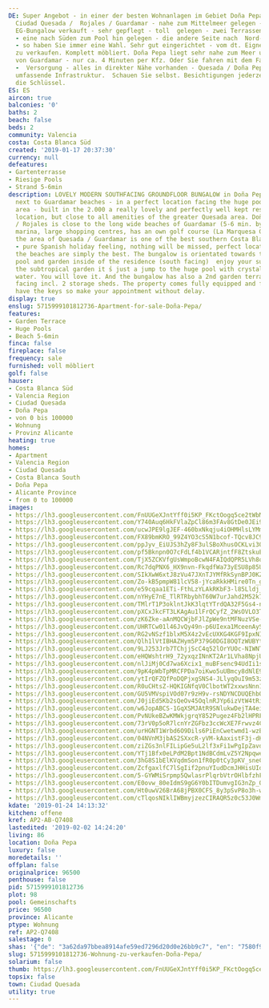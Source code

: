 ```yaml
---
DE: Super Angebot - in einer der besten Wohnanlagen im Gebiet Doña Pepa als Teil von
  Ciudad Quesada /  Rojales / Guardamar - nahe zum Mittelmeer gelegen - wird dieser
  EG-Bungalow verkauft - sehr gepflegt - toll  gelegen - zwei Terrassengarten-Seiten
  - eine nach Süden zum Pool hin gelegen - die andere Seite nach  Nord-Westen gelegen
  - so haben Sie immer eine Wahl. Sehr gut eingerichtet - vom dt. Eigner - im  Kundenauftrag
  zu verkaufen. Komplett möbliert. Doña Pepa liegt sehr nahe zum Meer und den langen  Sandstränden
  von Guardamar - nur ca. 4 Minuten per Kfz. Oder Sie fahren mit dem Fahrrad. Einkaufen
  -  Versorgung - alles in direkter Nähe vorhanden - Quesada / Doña Pepa bietet eine
  umfassende Infrastruktur.  Schauen Sie selbst. Besichtigungen jederzeit - wir haben
  die Schlüssel.
ES: ES
aircon: true
balconies: '0'
baths: 2
beach: false
beds: 2
community: Valencia
costa: Costa Blanca Süd
created: '2019-01-17 20:37:30'
currency: null
defeatures:
- Gartenterrasse
- Riesige Pools
- Strand 5-6min
description: LOVELY MODERN SOUTHFACING GROUNDFLOOR BUNGALOW in Doña Pepa / Quesada
  next to Guardamar beaches - in a perfect location facing the huge pool / garden
  area - built in the 2.000 a really lovely and perfectly well kept residence, quiet
  location, but close to all amenities of the greater Quesada area. Doña Pepa / Quesada
  / Rojales is close to the long wide beaches of Guardamar (5-6 min. by car), the
  marina, large shopping centres, has an own golf course (La Marquesa Golf) - and
  the area of Quesada / Guardamar is one of the best southern Costa Blanca locations
  - pure Spanish holiday feeling, nothing will be missed, perfect location and quality.  And
  the beaches are simply the best. The bungalow is orientated towards the wonderful
  pool and garden inside of the residence (south facing)  enjoy your sundowner overlooking
  the subtropical garden it ́s just a jump to the huge pool with crystal clear blue
  water. You will love it. And the bungalow has also a 2nd garden terrace north west
  facing incl. 2 storage sheds. The property comes fully equipped and furnished. We
  have the keys so make your appointment without delay.
display: true
enslug: 5715999101812736-Apartment-for-sale-Doña-Pepa/
features:
- Garden Terrace
- Huge Pools
- Beach 5-6min
finca: false
fireplace: false
frequency: sale
furnished: voll möbliert
golf: false
hauser:
- Costa Blanca Süd
- Valencia Region
- Ciudad Quesada
- Doña Pepa
- von 0 bis 100000
- Wohnung
- Provinz Alicante
heating: true
homes:
- Apartment
- Valencia Region
- Ciudad Quesada
- Costa Blanca South
- Doña Pepa
- Alicante Province
- from 0 to 100000
images:
- https://lh3.googleusercontent.com/FnUUGeXJntYff0i5KP_FKctOogq5ce2tWbMDUugpJLn-OD9u3ohE_CffUe16A1YDVl8jX-ajfM339CxhDi5dLw=w640-rj-e30-l100
- https://lh3.googleusercontent.com/Y740Auq6HkFVlaZpCl86m3FAv8GtDe0JEi9r3WpAT2EnPdw745Trskd7Y8rNrD-K8F70--0LPDahbe_gxYZ1=w640-rj-e30-l100
- https://lh3.googleusercontent.com/ucwJPE9lgJEF-460bxNkqju4iOHMHlsLYMmGSicZ4ZV_q_dbgCex5cSiB9cG_ztsiXWGVAWVlse23us2gv05=w640-rj-e30-l100
- https://lh3.googleusercontent.com/FX89bmKRO_99Z4YO3cS5N1bcof-TQcv8JC9kvDCgcpWjoSZAPQnMGcIKbY3h3Rg_a5-hDB0IuiBNBzljfUPZ=w640-rj-e30-l100
- https://lh3.googleusercontent.com/ppJyv_EiUJS3hZy8F3ulSBoXhusOCKLvi3Ol1L7Hnlvb_mefnGMrkipibdLp56020qpaFGqOp0b-6cJWHr8=w640-rj-e30-l100
- https://lh3.googleusercontent.com/pf5Bknpn0O7cFdLf4b1VCARjntfF8ZtskuErpcbIy_d6p4CFeaUtbB_bAq3xKKUCHCkUgmG-ZJObwQvWEac=w640-rj-e30-l100
- https://lh3.googleusercontent.com/TjX5ZCKVfgUsWmpoBcwN4FAIQdQPR5LVh8qUZgQRjFcP-tT5a7S_uJwJQAoBXZvvKbykGMOaXlPc7mSzkT-4=w640-rj-e30-l100
- https://lh3.googleusercontent.com/Rc7dqPNX6_HX9nvn-FkqdfWa73yESU8p85UCV_LOIiFUVK_HXfMzCsV9jCG0zRD05HLpClHQTh-XI_60suEP=w640-rj-e30-l100
- https://lh3.googleusercontent.com/SIkXwW6xtJ8zVu47JXnTJYMfRkSynBPJ0KZlmTGIw_U6-Rc1hcre-40eTg0T-vE4MpmVU09KNxZtGsRF8lGH=w640-rj-e30-l100
- https://lh3.googleusercontent.com/Zo-kB5pmpW81lcV58-jYcaRkkHMire0Tn_gRghqcklWw5vi2M4b7hj6q3vmdQWx7uf6JGadCMujGOgIes4Y-Dg=w640-rj-e30-l100
- https://lh3.googleusercontent.com/e59cqaa1ETi-FthLzYLAkRKbF3-l85Lldj_Xb4SflTcnplnVs3vWkKD-edFhttR3za3L2bKh3jHEuyJHvMVG=w640-rj-e30-l100
- https://lh3.googleusercontent.com/nYHyE7nE_TlRTRbybhT60W7urJahd2M52k7OyqbU5iofY0KeE3WA9JZlrpAAakM62AWUF2Y9SntzSXVbIx8=w640-rj-e30-l100
- https://lh3.googleusercontent.com/TMlrT1P3oklntJkK3lqtYTrdQA32F5Gs4-nBX1suXllPyTVEoYCu82Cmk9EArxz1bHKmwqRgnqUcTISrxQdoow=w640-rj-e30-l100
- https://lh3.googleusercontent.com/pXCxJkcFT3LKAgAu1lFrQCyfZ_2WsOVLO3TqIy5JoYzFU8-lEKPxigZ2koW8RmuvCYUUfAX0pGU9LSb8WF5K=w640-rj-e30-l100
- https://lh3.googleusercontent.com/zK6Zke-aAnMQCWjbFJlZpWe9ntMFNuzVSe-myuT0p371RiRza0B6n2zBzCzXlTCejHe-LTLGk7kgKGPNv2zC=w640-rj-e30-l100
- https://lh3.googleusercontent.com/UHRTCw01l46JvQy49n-p6UIexa1MceenAySNpGN57Mb6fQkxn4IvKemP6Kg3AUI0lUlMjlgGlnNBTiNUIMM=w640-rj-e30-l100
- https://lh3.googleusercontent.com/RG2vNSzf1blxM5X4z2vEcUXKG4KGF9IpxNIBg-Z4oh2gg0GQeDb_h4U0FpqLqJ6ghPi6Q8VVHBWiqIIwjIvJ=w640-rj-e30-l100
- https://lh3.googleusercontent.com/Qlh1lVtIBHAZHym5P379G0DGI8OQTzWUBYtMIuUvjFkN1NZ4p7iWUuXBCVP-5Qax8chOs2DN-MEjWJ2E1is=w640-rj-e30-l100
- https://lh3.googleusercontent.com/9LJ253Jrb7TChjjScC4q52lOrYUOc-NIWNTiteKgqHsBjq68gHBJ3OkbKLdFR4gDmxczLgmCEeFYiRJtKJSDqA=w640-rj-e30-l100
- https://lh3.googleusercontent.com/eHQWshtrH9_72yxqzINnKT2Ar1LVha8NpjUt2rnObSLXSd12-NjkaBhQI_23bviqrIq6SEQSdnZX8XEH5CJ0mQ=w640-rj-e30-l100
- https://lh3.googleusercontent.com/nlJiMj0Cd7wa6Xcix1_muBFsenc94UdIi1sBtK7oPL1jhsXSDq3vWPhMeg2x8OHVOfM7an56vGliW-U66DTQbw=w640-rj-e30-l100
- https://lh3.googleusercontent.com/9pK4pWbTpMRCFPDa7oiKwo5uUBmcy8dNlE97RDAEFcYZo2iZFpy6EYhMD1uuNMraaynfq6GeMK3RS7571obg=w640-rj-e30-l100
- https://lh3.googleusercontent.com/ytIrQFZQfPoDQPjxgSNS4-JLlyqOuI9m53zllJhHkJCnHeECruJKtm1uTf6vOCHRe21XtZKq4NslajUixd0r=w640-rj-e30-l100
- https://lh3.googleusercontent.com/R0uCHtsZ-HQKIGNfqV0ClbotWT2xxwsNnn1ilaMfFV_2VpYUuXCFdFO4BxINlNfNchajcU1E1LDslSzNnZ8=w640-rj-e30-l100
- https://lh3.googleusercontent.com/GU5VMVspiVOd07r9zH9v-rsNDYNCDUQEhbO_AI7x1UFOYnkWDHPyCXhOTr8fgDo6y2pM0cZfUoBUh4Stsznh=w640-rj-e30-l100
- https://lh3.googleusercontent.com/J0jiEd5Kb2sQeOv45OqlnRJYp6izVtW4tRiccOjkj-wvVbinahuMji2tsZRlajD_nmz4_bYn4vKQv4WmwLck=w640-rj-e30-l100
- https://lh3.googleusercontent.com/w6JopABCS-1GqXSMJAtR9SNlukwDejTA4ei4ND7QThmkf5CtHWji2W6F5INbGyqtUegIrNYaNzCBkiJD4NY=w640-rj-e30-l100
- https://lh3.googleusercontent.com/PvNUkeBZwKMWkjgrqY852Pugez4Fb2lHPRFRu7afurcO2GQgTz3yR3Tkqos4-t00gQ83ZX7Hw4n47neV8mME=w640-rj-e30-l100
- https://lh3.googleusercontent.com/73rV0p5oR7lcnYrZGFbz3ccWcXE7Frwvz4CCKrlV3WkKMe6mHBGSdaIyvHYS34aLxVXwGrTNYxXZ6JnuOGw=w640-rj-e30-l100
- https://lh3.googleusercontent.com/urHGNT1Wrbd6O9Dils6PiEnCwetwmd1-wzBoCLwCOIQWslAXxdG_iW8c-zcDh3l2EJmeeAKPvegnF7C4XSf-=w640-rj-e30-l100
- https://lh3.googleusercontent.com/04NVnM3jbAS2SXxcR-yVM-kAaxistF3j-dKzgnw5ZLdu5Pt1rAMhTNostgHMUJAYWw7yMjpodWaEMzVPHndz=w640-rj-e30-l100
- https://lh3.googleusercontent.com/ziZGs3nlFILipGe5uL2lf3xFi1wPgIpZavd-9PROlF_hhwYmLnypDF2wwEwNTa_ywVWrbo5df-Ebu7TXxigP=w640-rj-e30-l100
- https://lh3.googleusercontent.com/YTj1Bfx0eLPdM2Bpt1NdBCdmLvZ5Y2NpqweswNYgzcBFfEYOfrWftuszFn9D9e2gOTud-b_VdNV5arvvceq7VQ=w640-rj-e30-l100
- https://lh3.googleusercontent.com/3hG8S1bElKVqdmSon1fR0p0tCy3pKV_sneCyGAHyQA2XpF5HZe0XbucyRbE5ZmXU0j-Okc-9f06Y1Il8BXy5=w640-rj-e30-l100
- https://lh3.googleusercontent.com/ZcfgaxlfC7lSgIif2pnuYIudDcmJHHisUIdFtdzpZrrYVg2xvfI-At6OL6tBy7r0mnN8NmB3C7wxXAlx0iESWA=w640-rj-e30-l100
- https://lh3.googleusercontent.com/5-GYWMiSrpmp5QwlasrPlqrbVtrOHlbfzhF9IPFwZs-lsSyDSlyDyQ8mB6ne_TR41Z7pOt4Q3mOFM6ON44mw=w640-rj-e30-l100
- https://lh3.googleusercontent.com/E0ovw_80eIdmS9gG6Y0bITDumvgIG3nZp_OAPjkOdlgLCLl5Bmw39YV9x5ng6q_3_ycyMzIyRh5CJ4NSTgHU=w640-rj-e30-l100
- https://lh3.googleusercontent.com/Ht0uwV26BrA68jPBX0CFS_8y3pSvP8o3h-wfdceHHONJUEHH2kFnaQZAEUXIM8yjcNdbkN9A2zl7LhxIZKw=w640-rj-e30-l100
- https://lh3.googleusercontent.com/cTlqosNIklIWBmyjzezCIRAQR5z0c53J0Wmz7QII9E8fxlHUG2ZE7M7A1WI6Zpcp246sFtRFOqTwaJOa0Q=w640-rj-e30-l100
kdate: '2019-01-24 14:13:32'
kitchen: offene
kref: AP2-AB-Q7408
lastedited: '2019-02-02 14:24:20'
living: 86
location: Doña Pepa
luxury: false
moredetails: ''
offplan: false
originalprice: 96500
penthouse: false
pid: 5715999101812736
plot: 98
pool: Gemeinschafts
price: 96500
province: Alicante
ptype: Wohnung
ref: AP2-Q7408
salestage: 0
shas: '{"de": "3a62da97bbea8914afe59ed7296d20d0e26bb9c7", "en": "7580f9772de3d96ea4439b6935119b84ea71900a"}'
slug: 5715999101812736-Wohnung-zu-verkaufen-Doña-Pepa/
solarium: false
thumb: https://lh3.googleusercontent.com/FnUUGeXJntYff0i5KP_FKctOogq5ce2tWbMDUugpJLn-OD9u3ohE_CffUe16A1YDVl8jX-ajfM339CxhDi5dLw=w400-h240-n-rj-e30-l100
topsix: false
town: Ciudad Quesada
utility: true
---
```

